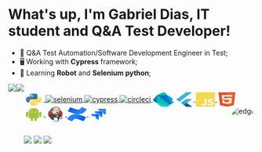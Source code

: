 # What's up, I'm Gabriel Dias, IT student and Q&A Test Developer!

- 💼 Q&A Test Automation/Software Development Engineer in Test;
- 🖥️ Working with **Cypress** framework;
- 🌱 Learning **Robot** and **Selenium python**;
 
<div align="center">
  <a href="https://github.com/gdias9487">
  <img align="left" height="180em" src="https://github-readme-stats.vercel.app/api?username=gdias9487&show_icons=true&theme=dark&include_all_commits=true&count_private=true"/>
  <img align="left" height="180em" src="https://github-readme-stats.vercel.app/api/top-langs/?username=gdias9487&layout=compact&langs_count=7&theme=dark"/>
</div>
<div style="display: inline_block"><br>
  <img align="center" alt="python" height="30" width="40" src="https://raw.githubusercontent.com/devicons/devicon/master/icons/python/python-original.svg">
  <img align="center" alt="selenium" height="30" width="40" src="https://cdn.jsdelivr.net/gh/devicons/devicon@latest/icons/selenium/selenium-original.svg">  
  <img align="center" alt="cypress" height="30" width="40" src="https://cdn.jsdelivr.net/gh/devicons/devicon@latest/icons/cypressio/cypressio-original.svg">  
  <img align="center" alt="circleci" height="30" width="40" src="https://cdn.jsdelivr.net/gh/devicons/devicon@latest/icons/circleci/circleci-plain.svg">
  <img align="center" alt="dart" height="30" width="40" src="https://raw.githubusercontent.com/devicons/devicon/master/icons/dart/dart-original.svg">
  <img align="center" alt="flutter" height="30" width="40" src="https://raw.githubusercontent.com/devicons/devicon/master/icons/flutter/flutter-original.svg">
  <img align="center" alt="javascript" height="30" width="40" src="https://raw.githubusercontent.com/devicons/devicon/master/icons/javascript/javascript-plain.svg">
  <img align="center" alt="html" height="30" width="40" src="https://raw.githubusercontent.com/devicons/devicon/master/icons/html5/html5-original.svg">
  <img align="center" alt="android" height="30" width="40" src="https://raw.githubusercontent.com/devicons/devicon/master/icons/android/android-original.svg">
  <img align="center" alt="jenkins" height="30" width="40" src="https://raw.githubusercontent.com/devicons/devicon/master/icons/jenkins/jenkins-original.svg">
  <img align="center" alt="confluence" height="30" width="40" src="https://raw.githubusercontent.com/devicons/devicon/master/icons/confluence/confluence-original.svg">
  <img align="center" alt="jira" height="30" width="40" src="https://raw.githubusercontent.com/devicons/devicon/master/icons/jira/jira-original.svg">
  <img align="right" alt="edgif" height="170" style="border-radius:100px;" src=https://media.tenor.com/Gh3LKX9HMFkAAAAi/hollow-knight-knight.gif>

</div>


  
  ##
 
<div>
  <a href="https://www.instagram.com/gd1az_/" target="_blank"><img src="https://img.shields.io/badge/-Instagram-%23E4405F?style=for-the-badge&logo=instagram&logoColor=white" target="_blank"></a>
  <a href = "mailto:gdias9487@gmail.com"><img src="https://img.shields.io/badge/-Gmail-%23333?style=for-the-badge&logo=gmail&logoColor=white" target="_blank"></a>
  <a href="https://www.linkedin.com/in/gabriel-dias-51354619b/" target="_blank"><img src="https://img.shields.io/badge/-LinkedIn-%230077B5?style=for-the-badge&logo=linkedin&logoColor=white" target="_blank"></a> 
 
 
</div>
